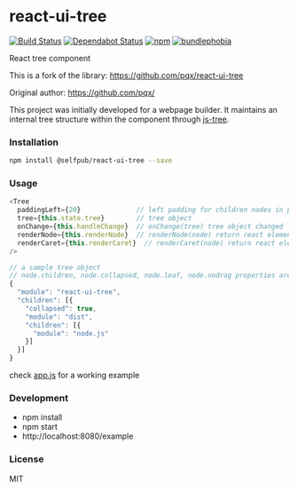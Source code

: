 # react-ui-tree

[![Build Status](https://travis-ci.org/selfpub-org/react-ui-tree.svg)](https://travis-ci.org/selfpub-org/react-ui-tree)
[![Dependabot Status](https://api.dependabot.com/badges/status?host=github&repo=selfpub-org/react-ui-tree)](https://dependabot.com)
[![npm](https://badgen.net/npm/v/@selfpub/react-ui-tree)](https://www.npmjs.com/package/@selfpub/react-ui-tree)
[![bundlephobia](https://badgen.net/bundlephobia/min/@selfpub/react-ui-tree)](https://bundlephobia.com/result?p=@selfpub/react-ui-tree)

React tree component

This is a fork of the library: https://github.com/pqx/react-ui-tree

Original author: https://github.com/pqx/

This project was initially developed for a webpage builder. It maintains an
internal tree structure within the component through
[js-tree](https://github.com/wangzuo/js-tree).

### Installation

```sh
npm install @selfpub/react-ui-tree --save
```

### Usage

```javascript
<Tree
  paddingLeft={20}              // left padding for children nodes in pixels
  tree={this.state.tree}        // tree object
  onChange={this.handleChange}  // onChange(tree) tree object changed
  renderNode={this.renderNode}  // renderNode(node) return react element
  renderCaret={this.renderCaret}  // renderCaret(node) return react element
/>

// a sample tree object
// node.children, node.collapsed, node.leaf, node.nodrag properties are hardcoded
{
  "module": "react-ui-tree",
  "children": [{
    "collapsed": true,
    "module": "dist",
    "children": [{
      "module": "node.js"
    }]
  }]
}
```

check [app.js](https://github.com/selfpub-org/react-ui-tree/blob/master/example/app.js)
for a working example

### Development

- npm install
- npm start
- http://localhost:8080/example

### License

MIT
